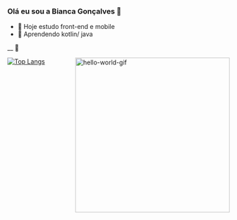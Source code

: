 ### Olá eu sou a Bianca Gonçalves 🚀

- 🔭 Hoje estudo front-end e mobile
- 🌱 Aprendendo kotlin/ java

__ 🚧

<div>
  <img align="right" alt="hello-world-gif" width=350 src="https://s4.gifyu.com/images/animaGit.gif">
</div>


[![Top Langs](https://github-readme-stats.vercel.app/api/top-langs/?username=primya&layout=compact)](https://github.com/anuraghazra/github-readme-stats)



<!--
**PrimYA/PrimYA** is a ✨ _special_ ✨ repository because its `README.md` (this file) appears on your GitHub profile.

Here are some ideas to get you started: 

- 🔭 I’m currently working on ...
- 🌱 I’m currently learning ...
- 👯 I’m looking to collaborate on ...
- 🤔 I’m looking for help with ...
- 💬 Ask me about ...
- 📫 How to reach me: ...
- 😄 Pronouns: ...
- ⚡ Fun fact: ...
-->
